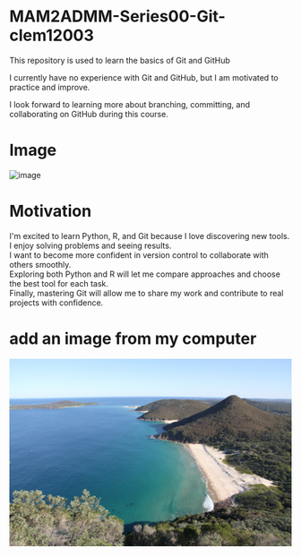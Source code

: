 # MAM2ADMM-Series00-Git-clem12003
This repository is used to learn the basics of Git and GitHub 

I currently have no experience with Git and GitHub, but I am motivated to practice and improve.  

I look forward to learning more about branching, committing, and collaborating on GitHub during this course.

# Image
![image](https://letsenhance.io/static/73136da51c245e80edc6ccfe44888a99/396e9/MainBefore.jpg)

# Motivation

I'm excited to learn Python, R, and Git because I love discovering new tools.  
I enjoy solving problems and seeing results.  
I want to become more confident in version control to collaborate with others smoothly.  
Exploring both Python and R will let me compare approaches and choose the best tool for each task.  
Finally, mastering Git will allow me to share my work and contribute to real projects with confidence.

# add an image from my computer
![image](images/my-image.JPG)
